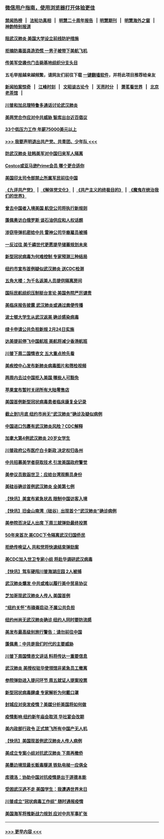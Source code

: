 ### [微信用户指南，使用浏览器打开体验更佳](https://github.com/gfw-breaker/banned-news1/blob/master/indexes/wechat-guide.md?t=0)
#### [禁闻热榜](热点新闻.md?t=0)  &nbsp;&nbsp;|&nbsp;&nbsp; [法轮功真相](https://github.com/gfw-breaker/truth/blob/master/README.md?t=0) &nbsp;&nbsp;|&nbsp;&nbsp; [明慧二十周年报告](https://github.com/gfw-breaker/mh-reports/blob/master/README.md?t=0) &nbsp;&nbsp;|&nbsp;&nbsp;[明慧期刊](https://github.com/gfw-breaker/mh-qikan) &nbsp;&nbsp;|&nbsp;&nbsp; [明慧海外之窗](https://github.com/gfw-breaker/mh-news/blob/master/README.md?t=0) &nbsp;&nbsp;|&nbsp;&nbsp; [神韵特别报道](https://github.com/gfw-breaker/mh-news/blob/master/shenyun.md?t=0)
#### [阻武汉肺炎 美国大学设立前线防护措施](../pages/nsc412/n11839479.md?t=02030701) 
#### [拒摘防毒面具造恐慌 一男子被带下美航飞机](../pages/nsc412/n11839455.md?t=02030701) 
#### [传美军空袭也门击毙基地组织分支头目](../pages/nsc412/n11839210.md?t=02030701) 
#### 五毛举报越来越频繁，请网友们前往下载 [一键翻墙软件](https://github.com/gfw-breaker/ssr-accounts)，并将此项目推荐给亲友
#### [新闻拍案惊奇](https://github.com/gfw-breaker/banned-news1/blob/master/pages/link4.md) &nbsp;&nbsp;|&nbsp;&nbsp; [江峰时刻](https://github.com/gfw-breaker/banned-news1/blob/master/pages/link4.md) &nbsp;&nbsp;|&nbsp;&nbsp; [文昭谈古论今](https://github.com/gfw-breaker/banned-news1/blob/master/pages/link4.md) &nbsp;&nbsp;|&nbsp;&nbsp; [天亮时分](https://github.com/gfw-breaker/banned-news1/blob/master/pages/link4.md) &nbsp;&nbsp;|&nbsp;&nbsp; [萧茗看世界](https://github.com/gfw-breaker/banned-news1/blob/master/pages/link4.md) &nbsp;&nbsp;|&nbsp;&nbsp; [北京老茶馆](https://github.com/gfw-breaker/banned-news1/blob/master/pages/link4.md) &nbsp;&nbsp;|&nbsp;&nbsp; 
#### [川普和加总理特鲁多通话讨论武汉肺炎](../pages/nsc412/n11839128.md?t=02030701) 
#### [美两党合作应对中共威胁 智库出台近百倡议](../pages/nsc412/n11838437.md?t=02030701) 
#### [33个低压力工作 年薪75000美元以上](../pages/nsc412/n11834441.md?t=02030701) 
#### [>>> 我要声明退出共产党、共青团、少年队 <<<](https://github.com/begood0513/goodnews/blob/master/quit/letter.md) 
#### [防武汉肺炎 驻韩美军对中国归来军人隔离](../pages/nsc412/n11838970.md?t=02030701) 
#### [Costco或亚马逊Prime会员 哪个更合适你](../pages/nsc412/n11834459.md?t=02030701) 
#### [美国印太司令部禁止所属军民前往中国](../pages/nsc412/n11838418.md?t=02030701) 
#### [《九评共产党》](https://github.com/begood0513/9ping.md/blob/master/README.md) &nbsp;|&nbsp; [《解体党文化》](../../../../jtdwh.md/blob/master/README.md)  &nbsp;|&nbsp; [《共产主义的终极目的》](../../../../gczydzjmd.md/blob/master/README.md) &nbsp;|&nbsp; [《魔鬼在统治我们的世界》](../../../../mgztzwmdsj.md/blob/master/README.md) 
#### [曾去中国者入境美国 航空公司将执行新规则](../pages/nsc412/n11838375.md?t=02030701) 
#### [蓬佩奥访白俄罗斯 谈石油供应和人权话题](../pages/nsc412/n11838242.md?t=02030701) 
#### [涉窃导弹机密给中共 雷神公司华裔雇员被捕](../pages/nsc412/n11838129.md?t=02030701) 
#### [一反过往 美千禧世代更愿提早储蓄规划未来](../pages/nsc412/n11837601.md?t=02030701) 
#### [新型冠状病毒为何难控制 专家预测三种结局](../pages/nsc412/n11838002.md?t=02030701) 
#### [纽约市宣布首例疑似武汉肺炎 送CDC检测](../pages/nsc412/n11837852.md?t=02030701) 
#### [五角大楼：为千名返美人员提供隔离房间](../pages/nsc412/n11837831.md?t=02030701) 
#### [国际民航组织压制挺台言论 美国务院严厉谴责](../pages/nsc412/n11837791.md?t=02030701) 
#### [美临床报告披露 武汉肺炎或通过粪便传播](../pages/nsc412/n11837626.md?t=02030701) 
#### [波士顿大学生从武汉返美 确诊感染病毒](../pages/nsc412/n11837580.md?t=02030701) 
#### [绿卡申请公共负担新规 2月24日实施](../pages/nsc412/n11836634.md?t=02030701) 
#### [达美提前停飞中国航班 美航将减少香港航班](../pages/nsc412/n11837649.md?t=02030701) 
#### [川普下周二国情咨文 五大重点抢先看](../pages/nsc412/n11837512.md?t=02030701) 
#### [美疾控中心发布新肺炎病毒图片和筛检视频](../pages/nsc412/n11837491.md?t=02030701) 
#### [两周内去过中国拒入美国 哪些人可豁免](../pages/nsc412/n11837400.md?t=02030701) 
#### [苹果宣布暂时关闭所有大陆零售店](../pages/nsc412/n11837097.md?t=02030701) 
#### [美国首例新型冠状病毒患者临床康复全记录](../pages/nsc412/n11836513.md?t=02030701) 
#### [截止到1月底  纽约市尚无“武汉肺炎”确诊及疑似病例](../pages/nsc412/n11836657.md?t=02030701) 
#### [中国进口包裹有武汉肺炎风险？CDC解释](../pages/nsc412/n11836321.md?t=02030701) 
#### [加拿大第4例武汉肺炎 20岁女学生](../pages/nsc412/n11836537.md?t=02030701) 
#### [川普政府公布医疗白卡新政 决定权归各州](../pages/nsc412/n11836336.md?t=02030701) 
#### [中共招募美学者获取技术 引发美国政府警觉](../pages/nsc412/n11836277.md?t=02030701) 
#### [美参议员致函世卫：应给台湾观察员身份](../pages/nsc412/n11836183.md?t=02030701) 
#### [美硅谷确诊首例武汉肺炎 全美第七例](../pages/nsc412/n11836093.md?t=02030701) 
#### [【快讯】美宣布紧急状态 限制中国访客入境](../pages/nsc412/n11836030.md?t=02030701) 
#### [【快讯】旧金山南湾（硅谷）出现首个“武汉肺炎”确诊病例](../pages/nsc412/n11836084.md?t=02030701) 
#### [美参院否决证人出席 下周三就弹劾最终投票](../pages/nsc412/n11835900.md?t=02030701) 
#### [50年来首次 美CDC下令隔离武汉归国侨民](../pages/nsc412/n11835854.md?t=02030701) 
#### [拒绝传唤证人 共和党将快速结束弹劾案](../pages/nsc412/n11835573.md?t=02030701) 
#### [美CDC加入世卫专家小组 将赴华调研武汉病毒](../pages/nsc412/n11835584.md?t=02030701) 
#### [【快讯】驾车硬闯川普海湖庄园 2人被捕](../pages/nsc412/n11835785.md?t=02030701) 
#### [武汉肺炎爆发 中共或难以履行美中贸易协议](../pages/nsc412/n11834752.md?t=02030701) 
#### [芝加哥现武汉肺炎人传人 美国首例](../pages/nsc412/n11834730.md?t=02030701) 
#### [“纽约关怀”布碌崙启动  不属公共负担](../pages/nsc412/n11834269.md?t=02030701) 
#### [纽约州尚无武汉肺炎确诊  纽约人同时要防流感](../pages/nsc412/n11834247.md?t=02030701) 
#### [美发布最高级别旅行警告：请勿前往中国](../pages/nsc412/n11834038.md?t=02030701) 
#### [蓬佩奥：中共是我们时代的主要威胁](../pages/nsc412/n11833434.md?t=02030701) 
#### [川普下周国情咨文讲话 料将传达一重要信息](../pages/nsc412/n11833714.md?t=02030701) 
#### [武汉肺炎 美授权驻华使领馆非紧急员工撤离](../pages/nsc412/n11833604.md?t=02030701) 
#### [参院弹劾进入提问环节 周五就证人提案投票](../pages/nsc412/n11833522.md?t=02030701) 
#### [新型冠状病毒肆虐 专家解析为何戴口罩](../pages/nsc412/n11833332.md?t=02030701) 
#### [封城应对突发疫情？美媒分析美国将如何做](../pages/nsc412/n11831560.md?t=02030701) 
#### [疫情影响 纽约新年庙会取消 华社宴会改期](../pages/nsc412/n11831457.md?t=02030701) 
#### [美内政部行政令 正式禁飞所有中国产无人机](../pages/nsc412/n11833169.md?t=02030701) 
#### [【快讯】美国现首例武汉肺炎人传人病例](../pages/nsc412/n11833284.md?t=02030701) 
#### [美成立专案小组对抗武汉肺炎 下周再撤侨](../pages/nsc412/n11832839.md?t=02030701) 
#### [美墨边境现最长贩毒隧道 铁轨电梯一应俱全](../pages/nsc412/n11832928.md?t=02030701) 
#### [库德洛：协助中国对抗疫情是出于道德本能](../pages/nsc412/n11832927.md?t=02030701) 
#### [受困武汉逃不走 美国学生：我遭遇世界末日](../pages/nsc412/n11832280.md?t=02030701) 
#### [川普成立“冠状病毒工作组” 随时通报疫情](../pages/nsc412/n11832325.md?t=02030701) 
#### [美国海军将推新战力规划 应对中共军事扩张](../pages/nsc412/n11831861.md?t=02030701) 

----
#### [ >>> 更早内容 <<< ](../indexes/nsc412-earlier.md)
